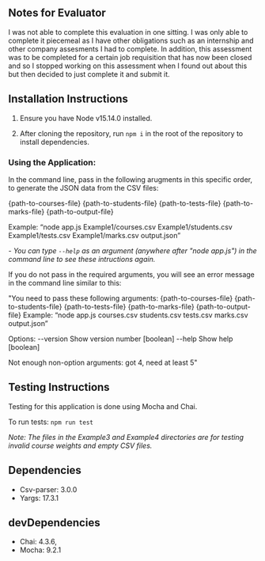 ## Notes for Evaluator

I was not able to complete this evaluation in one sitting. I was only able to complete it piecemeal as I have other obligations such as an internship and other company assesments I had to complete. In addition, this assessment was to be completed for a certain job requisition that has now been closed and so I stopped working on this assessment when I found out about this but then decided to just complete it and submit it.

## Installation Instructions

1. Ensure you have Node v15.14.0 installed.

1. After cloning the repository, run `npm i` in the root of the repository to install dependencies.

### Using the Application:

In the command line, pass in the following arugments in this specific order, to generate the JSON data from the CSV files:

{path-to-courses-file} {path-to-students-file} {path-to-tests-file} {path-to-marks-file} {path-to-output-file}

Example: “node app.js Example1/courses.csv Example1/students.csv Example1/tests.csv Example1/marks.csv output.json”

_- You can type `--help` as an argument (anywhere after "node app.js") in the command line to see these intructions again._

If you do not pass in the required arguments, you will see an error message in the command line similar to this:

"You need to pass these following arguments:
{path-to-courses-file} {path-to-students-file} {path-to-tests-file}
{path-to-marks-file} {path-to-output-file}
Example: “node app.js courses.csv students.csv tests.csv marks.csv output.json”

Options:
--version Show version number [boolean]
--help Show help [boolean]

Not enough non-option arguments: got 4, need at least 5"

## Testing Instructions

Testing for this application is done using Mocha and Chai.

To run tests: `npm run test`

_Note: The files in the Example3 and Example4 directories are for testing invalid course weights and empty CSV files._

## Dependencies

- Csv-parser: 3.0.0
- Yargs: 17.3.1

## devDependencies

- Chai: 4.3.6,
- Mocha: 9.2.1
